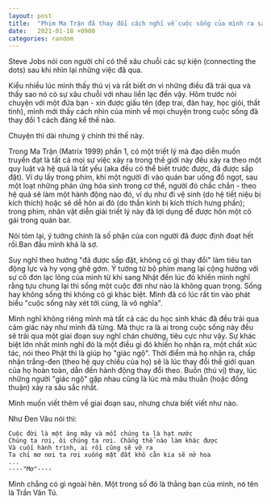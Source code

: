 ```yaml
---
layout: post
title:  "Phim Ma Trận đã thay đổi cách nghĩ về cuộc sống của mình ra sao"
date:   2021-01-18 +0900
categories: random
---
```

Steve Jobs nói con người chỉ có thể xâu chuỗi các sự kiện (connecting the dots) sau khi nhìn lại những việc đã qua.

Kiểu nhiều lúc mình thấy thú vị và rất biết ơn vì những điều đã trải qua và thấy sao nó có sự xâu chuỗi với nhau liền lạc đến vậy.
Hôm trước nói chuyện với một đứa bạn - xin được giấu tên (đẹp trai, đàn hay, học giỏi, thất tình), mình mới thấy cách nhìn của mình về mọi chuyện trong cuộc sống đã thay đổi 1 cách đáng kể thế nào.

Chuyện thì dài nhưng ý chính thì thế này.

Trong Ma Trận (Matrix 1999) phần 1, có một triết lý mà đạo diễn muốn truyền đạt là tất cả mọi sự việc xảy ra trong thế giới này đều xảy ra theo một quy luật và hệ quả là tất yếu (aka đều có thể biết trước được, đã được sắp đặt). Ví dụ lấy trong phim, khi một người đi vào quán bar uống đồ ngọt, sau một loạt những phản ứng hóa sinh trong cơ thể, người đó chắc chắn - theo hệ quả sẽ làm một hành động nào đó, ví dụ như đi vệ sinh (do hệ tiết niệu bị kích thích) hoặc sẽ dễ hôn ai đó (do thần kinh bị kích thích hưng phấn); trong phim, nhân vật diễn giải triết lý này đã lợi dụng để được hôn một cô gái trong quán bar.

Nói tóm lại, ý tưởng chính là số phận của con người đã được định đoạt hết rồi.Ban đầu mình khá là sợ. 

Suy nghĩ theo hướng "đã được sắp đặt, không có gì thay đổi" làm tiêu tan động lực và hy vọng ghê gớm.
Ý tưởng từ bộ phim mang lại cộng hưởng với sự cô đơn lạc lõng của mình từ khi sang Nhật đến lúc đó khiến mình nghĩ rằng tựu chung lại thì sống một cuộc đời như nào là không quan trọng. Sống hay không sống thì không có gì khác biệt. Mình đã có lúc rất tin vào phát biểu "cuộc sống này xét tới cùng, là vô nghĩa".

Mình nghĩ không riêng mình mà tất cả các du học sinh khác đã đều trải qua cảm giác này như mình đã từng. Mà thực ra là ai trong cuộc sống này đều sẽ trải qua một giai đoạn suy nghĩ chán chường, tiêu cực như vậy. 
Sự khác biệt lớn nhất mình nghĩ đó là một điều gì đó khiến họ nhận ra, một chất xúc tác, nói theo Phật thì là giúp họ "giác ngộ". Thời điểm mà họ nhận ra, chấp nhận trắng-đen (theo hệ quy chiếu của họ) sẽ là lúc thay đổi thế giới quan của họ hoàn toàn, dẫn đến hành động thay đổi theo. 
Buồn (thú vị) thay, lúc những người "giác ngộ" gặp nhau cũng là lúc mà mâu thuẫn (hoặc đồng thuận) xảy ra sâu sắc nhất.

Mình muốn viết thêm về giai đoạn sau, nhưng chưa biết viết như nào.

Như Đen Vâu nói thì:
```
Cuộc đời là một áng mây và mỗi chúng ta là hạt nước
Chúng ta rơi, ôi chúng ta rơi. Chẳng thể nào làm khác được
Và cuối hành trình, ai rồi cũng sẽ vỡ ra
Ta chỉ mơ nơi ta rơi xuống mặt đất khô cằn kia sẽ nở hoa
...
----"Mơ"----
```

Mình chẳng có gì ngoài hên. Một trong số đó là thằng bạn của mình, nó tên là Trần Văn Tú.